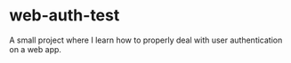 # web-auth-test
A small project where I learn how to properly deal with user authentication on a web app. 
